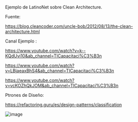 Ejemplo de LatinoNet sobre Clean Architecture.

Fuente: 

https://blog.cleancoder.com/uncle-bob/2012/08/13/the-clean-architecture.html

Canal Ejemplo :

https://www.youtube.com/watch?v=k--KQdUvi10&ab_channel=TICapacitaci%C3%B3n

https://www.youtube.com/watch?v=LBjaeaxBhS4&ab_channel=TICapacitaci%C3%B3n

https://www.youtube.com/watch?v=vcKOZhQkJOM&ab_channel=TICapacitaci%C3%B3n

Ptrones de Diseño: 

https://refactoring.guru/es/design-patterns/classification

![image](https://github.com/sebatucco/IntroduccionCleanArchitecture/assets/4566043/bd475b5f-b293-4a30-905a-5fd04c3f58d4)

